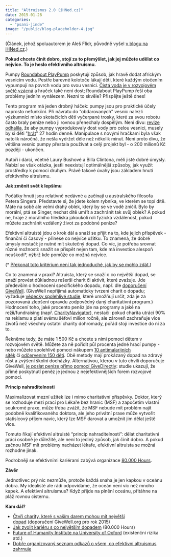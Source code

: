 ```yaml
---
title: "Altruismus 2.0 (iHNed.cz)"
date: 2015-01-28
categories:
  - "psani-jinde"
image: "/public/blog-placeholder-4.jpg"
---
```


(Článek, jehož spoluautorem je Aleš Flídr, původně vyšel [v blogu na iHNed.cz](http://blog.ihned.cz/c3-63443760-06b000_d-63443760-06b000_d-63443760-altruismus-2-0).)

<!--more-->

**Pokud chcete činit dobro, stojí za to přemýšlet, jak jej můžete udělat co nejvíce. To je heslo efektivního altruismu.**

Pumpy [Roundabout PlayPump](http://en.wikipedia.org/wiki/Roundabout_PlayPump) poskytují způsob, jak hravě dodat africkým vesnicím vodu. Pestře barevné kolotoče lákají děti, které každým otočením vypumpují na povrch vodu pro svou vesnici. [Čistá voda je v rozvojovém světě vzácná](http://thewaterproject.org/water_scarcity) a hraček také není dost; Roundabout PlayPump řeší oba problémy jedním vynálezem. Nezní to skvěle? Přispějte ještě dnes!

Tento program má jeden drobný háček: pumpy jsou pro praktické účely naprosto nefunkční. Při návratu do “obdarovaných" vesnic nalezli výzkumníci místo skotačících dětí vyčerpané trosky, které za svou robotu často braly peníze nebo ji rovnou přenechaly dospělým. Není divu: [revize odhalila](http://www-tc.pbs.org/frontlineworld/stories/southernafrica904/flash/pdf/unicef_pp_report.pdf), že aby pumpy vyprodukovaly dost vody pro celou vesnici, musely by si děti "[hrát](https://www.youtube.com/watch?v=XFLT_Za_EfE)" 27 hodin denně. Manipulace s novými hračkami byla však natolik náročná, že nešla vydržet déle než několik minut. Není proto divu, že většina vesnic pumpy přestala používat a celý projekt byl - o 200 milionů Kč později - ukončen.

Autoři i dárci, včetně Laury Bushové a Billa Clintona, měli jistě dobré úmysly. Nabízí se však otázka, jestli neexistují optimálnější způsoby, jak využít prostředky k pomoci druhým. Právě takové úvahy jsou základem hnutí efektivního altruismu.

**Jak změnit svět k lepšímu**

Počátky hnutí jsou relativně nedávné a začínají u australského filosofa Petera Singera. Představte si, že jdete kolem rybníka, ve kterém se topí dítě. Máte na sobě ale velmi drahý oblek, který by se ve vodě zničil. Bylo by morální, ptá se Singer, nechat dítě umřít a zachránit tak svůj oblek? A pokud ne, hraje z morálního hlediska jakoukoli roli fyzická vzdálenost, pokud můžete zachránit vzdálený život za podobné peníze?

Efektivní altruisté jdou o krok dál a snaží se přijít na to, kde jejich příspěvek - finanční či časový - přinese co nejvíce užitku. To znamená, že dobré úmysly nestačí: je nutné mít skutečný dopad. Co víc, je potřeba srovnat různé možnosti: snažit se přispět nejen tam, kde má investice alespoň neuškodí\*, nýbrž kde pomůže co možná nejvíce.

(\* [Překonat toto kritérium není tak jednoduché, jak by se mohlo zdát.](https://80000hours.org/2012/08/social-interventions-gone-wrong/))

Co to znamená v praxi? Altruista, který se snaží o co největší dopad, se snaží provést důkladnou rešerši charit či aktivit, které zvažuje. Jde především o hodnocení specifického dopadu, např. dle [doporučení GiveWell](http://givewell.org/). (GiveWell nepřijímá automaticky tvrzení charit o dopadu; vyžaduje [vědecky spolehlivé studie](http://en.wikipedia.org/wiki/Randomized_controlled_trial), které umožňují určit, zda je za pozorovaná zlepšení opravdu zodpovědný daný charitativní program.) Hodnocení toho, jaké procento peněz jde na programy a jaké na režii/fundraising (např. [CharityNavigator](http://www.charitynavigator.org/)), nestačí: pokud charita utrácí 90% na reklamu a platí svému šéfovi milion ročně, ale zároveň zachraňuje více životů než všechny ostatní charity dohromady, pořád stojí investice do ní za to.

Řekněme tedy, že máte 1 500 Kč a chcete s nimi pomoci dětem v rozvojovém světě. Můžete za ně pořídit půl procenta jedné hrací pumpy - nebo můžete spolehlivě pomoci nákupem [10 antimalarijních sítěk](http://www.givewell.org/international/top-charities/AMF) či [odčervením 150 dětí](http://www.givewell.org/international/top-charities/deworm-world-initiative). Obě metody mají prokázaný dopad na zdravý růst a zvýšení školní docházky. Alternativou, kterou v tuto chvíli doporučuje GiveWell, [je poslat peníze přímo pomocí GiveDirectly](http://www.givewell.org/international/top-charities/give-directly): studie ukazují, že přímé poskytnutí peněz je jednou z nejefektivnějších forem rozvojové pomoci.

**Princip nahraditelnosti**

Maximalizovat mezní užitek lze i mimo charitativní příspěvky. Doktor, který se rozhoduje mezi prací pro Lékaře bez hranic (MSF) a započetím vlastní soukromé praxe, může třeba zvážit, že MSF nebude mít problém najít podobně kvalifikovaného doktora, ale jeho privátní praxe může vytvořit statisícový příjem navíc, který lze MSF darovat a umožnit jim dělat ještě více.

Tomuto říkají efektivní altruisté “princip nahraditelnosti”: dělat charitativní práci osobně je důležité, ale není to jediný způsob, jak činit dobro. A pokud začnou MSF mít problémy nacházet lékaře, efektivní altruista se možná rozhodne jinak.

Podrobněji se efektivními kariérami zabývá organizace [80.000 Hours](https://80000hours.org/).

**Závěr**

Jednotlivec prý nic nezmůže, protože každá snaha je jen kapkou v oceánu dobra. My idealisté ale rádi odpovídáme, že oceán není víc než mnoho kapek. A efektivní altruismus? Když přijde na plnění oceánu, přitáhne na pláž rovnou cisternu.

**Kam dál?**

- [Čtyři charity, které s vaším darem mohou mít největší dopad](http://www.givewell.org/charities/top-charities) (doporučení GiveWell.org pro rok 2015)
- [Jak zvolit kariéru s co největším dopadem](https://80000hours.org/) (80.000 Hours)
- [Future of Humanity Institute na University of Oxford](http://www.fhi.ox.ac.uk/about/mission/) (existenční rizika atd.)
- [Dobře organizovaný seznam odkazů o všem, co efektivní altruismus zahrnuje](http://www.benkuhn.net/ea-reading)
